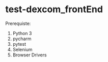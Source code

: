 # test-dexcom_frontEnd
Prerequiste:
  1. Python 3
  2. pycharm
  3. pytest
  4. Selenium
  5. Browser Drivers
